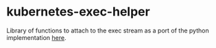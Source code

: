 # kubernetes-exec-helper
Library of functions to attach to the exec stream as a port of the python 
implementation [here](https://github.com/kubernetes-client/python-base/tree/a41c44715241552de73361673152f3f0d0bb9bc4/stream). 





